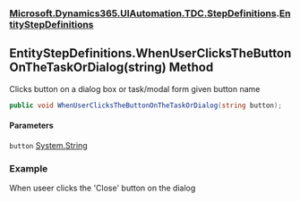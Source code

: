 ### [Microsoft.Dynamics365.UIAutomation.TDC.StepDefinitions](Microsoft.Dynamics365.UIAutomation.TDC.StepDefinitions.md 'Microsoft.Dynamics365.UIAutomation.TDC.StepDefinitions').[EntityStepDefinitions](EntityStepDefinitions.md 'Microsoft.Dynamics365.UIAutomation.TDC.StepDefinitions.EntityStepDefinitions')

## EntityStepDefinitions.WhenUserClicksTheButtonOnTheTaskOrDialog(string) Method

Clicks button on a dialog box or task/modal form given button name

```csharp
public void WhenUserClicksTheButtonOnTheTaskOrDialog(string button);
```
#### Parameters

<a name='Microsoft.Dynamics365.UIAutomation.TDC.StepDefinitions.EntityStepDefinitions.WhenUserClicksTheButtonOnTheTaskOrDialog(string).button'></a>

`button` [System.String](https://docs.microsoft.com/en-us/dotnet/api/System.String 'System.String')

### Example
When useer clicks the 'Close' button on the dialog